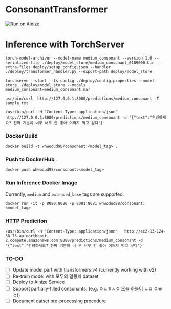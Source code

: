 # ConsonantTransformer  

[![Run on Ainize](https://ainize.ai/images/run_on_ainize_button.svg)](https://ainize.web.app/redirect?git_repo=https://github.com/heartcored98/consonant_transformer)


# Inference with TorchServer  

```
torch-model-archiver --model-name medium_consonant --version 1.0 --serialized-file ./deploy/model_store/medium_consonant_0189000.bin --extra-files deploy/setup_config.json --handler ./deploy/transformer_handler.py --export-path deploy/model_store
```

```
torchserve --start --ts-config ./deploy/config.properties --model-store ./deploy/model_store --models medium_consonant=medium_consonant.mar

```  

```
usr/bin/curl  http://127.0.0.1:8080/predictions/medium_consonant -T sample.txt
```


```
/usr/bin/curl -H "Content-Type: application/json"   http://127.0.0.1:8080/predictions/medium_consonant -d '{"text":"안녕하세요? 진짜 기분이 너무 너무 안 좋아 어쩌지 먹고 싶다"}'
```

### Docker Build  

```
docker build -t whwodud98/consonant:<model_tag> .
```

### Push to DockerHub

```
docker push whwodud98/consonant:<model_tag>
```

### Run Inference Docker Image    

Currently, `medium` and `extended_base` tags are supported. 

```
docker run -it -p 8080:8080 -p 8081:8081 whwodud98/consonant:<model_tag>
```

### HTTP Prediciton 
```
/usr/bin/curl -H "Content-Type: application/json"   http://ec2-13-124-68-75.ap-northeast-2.compute.amazonaws.com:8080/predictions/medium_consonant -d '{"text":"안녕하세요? 진짜 기분이 너 무 너무 안 좋아 어쩌지 먹고 싶다"}'
```   


### TO-DO  

- [ ] Update model part with transformers v4 (currently working with v2)  
- [ ] Re-train model with 모두의 말뭉치 dataset  
- [ ] Deploy to Ainize Service  
- [ ] Support partially-filled consonants. (e.g. ㅇㄴㅎㅅㅇ 오늘 하늘이 ㄴㅁ ㅇㅃㅇ!)  
- [ ] Document datset pre-processing procedure  